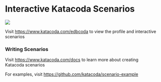 # Interactive Katacoda Scenarios

[![](http://shields.katacoda.com/katacoda/edbcoda/count.svg)](https://www.katacoda.com/edbcoda "Get your profile on Katacoda.com")

Visit https://www.katacoda.com/edbcoda to view the profile and interactive scenarios

### Writing Scenarios
Visit https://www.katacoda.com/docs to learn more about creating Katacoda scenarios

For examples, visit https://github.com/katacoda/scenario-example

